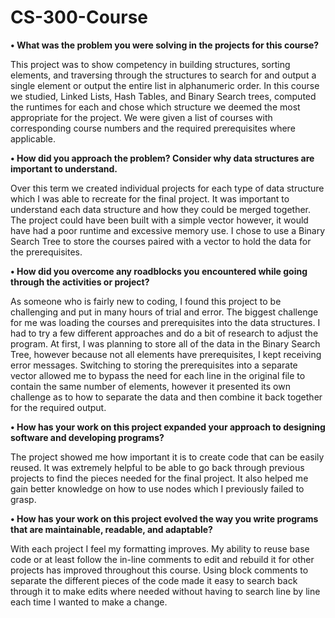 # CS-300-Course
<b>•	What was the problem you were solving in the projects for this course?</b>

This project was to show competency in building structures, sorting elements, and traversing through the structures to search for and output a single element or output the entire list in alphanumeric order. In this course we studied, Linked Lists, Hash Tables, and Binary Search trees, computed the runtimes for each and chose which structure we deemed the most appropriate for the project. We were given a list of courses with corresponding course numbers and the required prerequisites where applicable. 

<b>•	How did you approach the problem? Consider why data structures are important to understand.</b>

Over this term we created individual projects for each type of data structure which I was able to recreate for the final project. It was important to understand each data structure and how they could be merged together. The project could have been built with a simple vector however, it would have had a poor runtime and excessive memory use. I chose to use a Binary Search Tree to store the courses paired with a vector to hold the data for the prerequisites. 

<b>•	How did you overcome any roadblocks you encountered while going through the activities or project?</b>

As someone who is fairly new to coding, I found this project to be challenging and put in many hours of trial and error. The biggest challenge for me was loading the courses and prerequisites into the data structures. I had to try a few different approaches and do a bit of research to adjust the program. At first, I was planning to store all of the data in the Binary Search Tree, however because not all elements have prerequisites, I kept receiving error messages. Switching to storing the prerequisites into a separate vector allowed me to bypass the need for each line in the original file to contain the same number of elements, however it presented its own challenge as to how to separate the data and then combine it back together for the required output. 

<b>•	How has your work on this project expanded your approach to designing software and developing programs?</b>
  
  The project showed me how important it is to create code that can be easily reused. It was extremely helpful to be able to go back through previous projects to find the pieces needed for the final project. It also helped me gain better knowledge on how to use nodes which I previously failed to grasp. 
  
  <b>•	How has your work on this project evolved the way you write programs that are maintainable, readable, and adaptable?</b>
  
  With each project I feel my formatting improves. My ability to reuse base code or at least follow the in-line comments to edit and rebuild it for other projects has improved throughout this course. Using block comments to separate the different pieces of the code made it easy to search back through it to make edits where needed without having to search line by line each time I wanted to make a change. 
